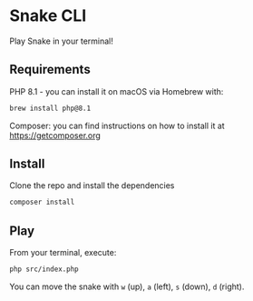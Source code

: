 # Snake CLI

Play Snake in your terminal!

## Requirements

PHP 8.1 - you can install it on macOS via Homebrew with:

```bash
brew install php@8.1
```

Composer: you can find instructions on how to install it at https://getcomposer.org

## Install

Clone the repo and install the dependencies

```bash
composer install
```

## Play

From your terminal, execute:

```bash
php src/index.php
```

You can move the snake with `w` (up), `a` (left), `s` (down), `d` (right).
